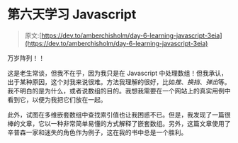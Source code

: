 # 第六天学习 Javascript

> 原文:[https://dev.to/amberchisholm/day-6-learning-javascript-3eia](https://dev.to/amberchisholm/day-6-learning-javascript-3eia)

万岁阵列！！

这是老生常谈，但我不在乎，因为我只是在 Javascript 中处理数组！但我承认，出于某种原因，这个对我来说很难。方法我理解的很好，比如*推*、*换挡*、*弹出*等。我不明白的是为什么，或者说数组的目的。我想我需要在一个网站上的真实用例中看到它，以便为我把它们放在一起。

此外，试图在多维嵌套数组中查找索引值也让我困惑不已。但是，我发现了一篇很棒的文章，它以一种非常简单易懂的方式解释了嵌套数组。另外，这篇文章使用了辛普森一家和迷失的角色作为例子，这在我的书中总是一个胜利。
